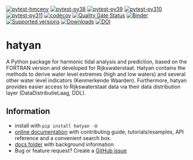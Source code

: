 [![pytest-hmcenv](https://github.com/Deltares/hatyan/actions/workflows/pytest-hmcenv.yml/badge.svg?branch=main)](https://github.com/Deltares/hatyan/actions/workflows/pytest-devenv.yml)
[![pytest-py38](https://github.com/Deltares/hatyan/actions/workflows/pytest-py38.yml/badge.svg?branch=main)](https://github.com/Deltares/hatyan/actions/workflows/pytest-py38.yml)
[![pytest-py39](https://github.com/Deltares/hatyan/actions/workflows/pytest-py39.yml/badge.svg?branch=main)](https://github.com/Deltares/hatyan/actions/workflows/pytest-py39.yml)
[![pytest-py310](https://github.com/Deltares/hatyan/actions/workflows/pytest-py310.yml/badge.svg?branch=main)](https://github.com/Deltares/hatyan/actions/workflows/pytest-py310.yml)
[![pytest-py311](https://github.com/Deltares/hatyan/actions/workflows/pytest-py311.yml/badge.svg?branch=main)](https://github.com/Deltares/hatyan/actions/workflows/pytest-py311.yml)
[![codecov](https://img.shields.io/codecov/c/github/deltares/hatyan.svg?style=flat-square)](https://app.codecov.io/gh/deltares/hatyan)
[![Quality Gate Status](https://sonarcloud.io/api/project_badges/measure?project=Deltares_hatyan&metric=alert_status)](https://sonarcloud.io/dashboard?id=Deltares_hatyan)
[![Binder](https://mybinder.org/badge_logo.svg)](https://mybinder.org/v2/gh/Deltares/hatyan/HEAD?urlpath=/tree/docs/notebooks)
[![Supported versions](https://img.shields.io/pypi/pyversions/hatyan.svg)](https://pypi.org/project/hatyan)
[![Downloads](https://img.shields.io/pypi/dm/dfm_tools.svg)](https://pypistats.org/packages/hatyan)
[![DOI](https://zenodo.org/badge/DOI/10.5281/zenodo.6885342.svg)](https://doi.org/10.5281/zenodo.6885342)

# hatyan

A Python package for harmonic tidal analysis and prediction, based on the FORTRAN version and developed for Rijkswaterstaat. Hatyan contains the methods to derive water level extremes (high and low waters) and several other water level indicators (Kenmerkende Waarden). Furthermore, hatyan provides easier access to Rijkswaterstaat data via their data distribution layer (DataDistributieLaag, DDL).

## Information

- install with ``pip install hatyan -U``
- [online documentation](https://deltares.github.io/hatyan) with contributing guide, tutorials/examples, API reference and a convenient search box.
- [docs folder](https://github.com/Deltares/hatyan/tree/main/docs) with background information
- Bug or feature request? Create a [GitHub issue](https://github.com/Deltares/hatyan/issues)
